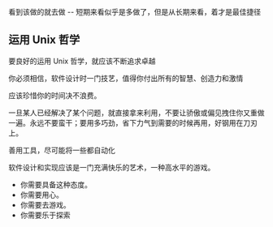 看到该做的就去做 -- 短期来看似乎是多做了，但是从长期来看，着才是最佳捷径


## 运用 Unix 哲学

要良好的运用 Unix 哲学，就应该不断追求卓越

你必须相信，软件设计时一门技艺，值得你付出所有的智慧、创造力和激情


应该珍惜你的时间决不浪费。

一旦某人已经解决了某个问题，就直接拿来利用，不要让骄傲或偏见拽住你又重做一遍。永远不要蛮干；要用多巧劲，省下力气到需要的时候再用，好钢用在刀刃上。

善用工具，尽可能将一些都自动化

软件设计和实现应该是一门充满快乐的艺术，一种高水平的游戏。

- 你需要具备这种态度。
- 你需要用心。
- 你需要去游戏。
- 你需要乐于探索


